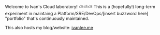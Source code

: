 Welcome to Ivan's Cloud laboratory! ⛅⛅⛅  This is a (hopefully!) long-term experiment in maintaing a Platform/SRE/DevOps/[insert buzzword here] "portfolio" that's continuously maintained.

This also hosts my blog/website: [ivanlee.me](https://ivanlee.me)
